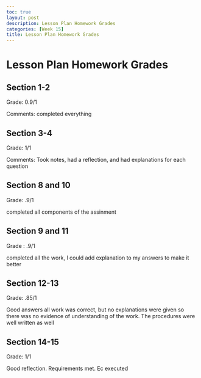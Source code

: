```yaml
---
toc: true
layout: post
description: Lesson Plan Homework Grades
categories: [Week 15]
title: Lesson Plan Homework Grades
---
```

# Lesson Plan Homework Grades

## Section 1-2

Grade: 0.9/1

Comments: completed everything

## Section 3-4

Grade: 1/1

Comments: Took notes, had a reflection, and had explanations for each question

## Section 8 and 10

Grade: .9/1

completed all components of the assinment

## Section 9 and 11

Grade : .9/1
 
 completed all the work, I could add explanation to my answers to make it better


## Section 12-13

Grade: .85/1

Good answers all work was correct, but no explanations were given so there was no evidence of understanding of the work. The procedures were well written as well

## Section 14-15

Grade: 1/1

Good reflection. Requirements met. Ec executed



